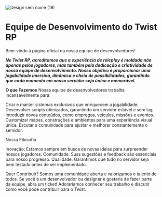 ![Design sem nome (19)](https://github.com/user-attachments/assets/8cf5d935-c2a8-4e0e-bfc3-002c10c1c8b1)
# Equipe de Desenvolvimento do Twist RP
Bem-vindo à página oficial da nossa equipe de desenvolvedores!

***No Twist RP, acreditamos que a experiência de roleplay é moldada não apenas pelos jogadores, mas também pela dedicação e criatividade de nossa equipe de desenvolvimento. Nosso objetivo é proporcionar uma jogabilidade imersiva, dinâmica e cheia de possibilidades, garantindo que cada momento em nosso servidor seja único e memorável.***

**O que Fazemos**
Nossa equipe de desenvolvedores trabalha incansavelmente para:

Criar e manter sistemas exclusivos que enriquecem a jogabilidade.
Desenvolver scripts otimizados, garantindo um servidor estável e sem lag.
Introduzir novos conteúdos, como empregos, veículos, missões e eventos.
Customizar mapas, construções e ambientes para uma experiência visual única.
Escutar a comunidade para ajustar e melhorar constantemente o servidor.

Nossa Filosofia

Inovação: Estamos sempre em busca de novas ideias para surpreender nossos jogadores.
Comunidade: Suas sugestões e feedback são essenciais para nosso progresso.
Qualidade: Garantimos que tudo no servidor seja bem testado antes de ser implementado.

Quer Contribuir?
Somos uma comunidade aberta e valorizamos o talento de todos. Se você é um desenvolvedor ou designer e gostaria de fazer parte da equipe, abra um ticket! Adoraríamos conhecer seu trabalho e discutir como você pode contribuir para o Twist.
